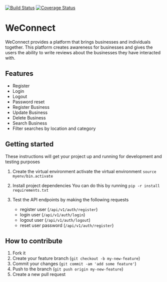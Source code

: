 [![Build Status](https://travis-ci.org/champagnepappi/WeConnect.svg?branch=develop)](https://travis-ci.org/champagnepappi/WeConnect)
[![Coverage Status](https://coveralls.io/repos/github/champagnepappi/WeConnect/badge.svg?branch=master)](https://coveralls.io/github/champagnepappi/WeConnect?branch=master)

# WeConnect
WeConnect provides a platform that brings businesses
and individuals together. This platform creates awareness
for businesses and gives the users the ability to write 
reviews about the businesses they have interacted with. 

## Features
- Register
- Login
- Logout
- Password reset
- Register Business
- Update Business
- Delete Business
- Search Business
- Filter searches by location and category

## Getting started
These instructions will get your project up and running for development and testing
purposes
1. Create the virtual environment
   activate the virtual environment `source myenv/bin.activate`

2. Install project dependencies
   You can do this by running `pip -r install requirements.txt`

3. Test the API endpoints by making the following requests
   - register user (`/api/v1/auth/register`)
   - login user (`/api/v1/auth/login`)
   - logout user (`/api/v1/auth/logout`)
   - reset user password (`/api/v1/auth/register`)


## How to contribute

1. Fork it
2. Create your feature branch (`git checkout -b my-new-feature`)
3. Commit your changes (`git commit -am 'add some feature'`)
4. Push to the branch (`git push origin my-new-feature`)
5. Create a new pull request
